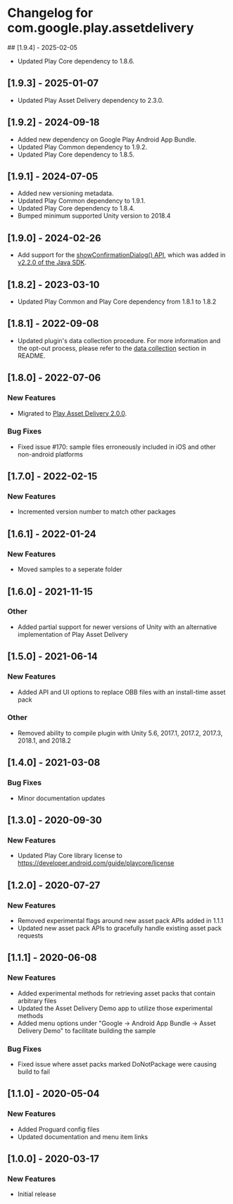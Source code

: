 # Changelog for com.google.play.assetdelivery

## [1.9.4] - 2025-02-05
- Updated Play Core dependency to 1.8.6.

## [1.9.3] - 2025-01-07
- Updated Play Asset Delivery dependency to 2.3.0.

## [1.9.2] - 2024-09-18
- Added new dependency on Google Play Android App Bundle.
- Updated Play Common dependency to 1.9.2.
- Updated Play Core dependency to 1.8.5.

## [1.9.1] - 2024-07-05
- Added new versioning metadata.
- Updated Play Common dependency to 1.9.1.
- Updated Play Core dependency to 1.8.4.
- Bumped minimum supported Unity version to 2018.4

## [1.9.0] - 2024-02-26
- Add support for the [showConfirmationDialog() API](https://developer.android.com/reference/com/google/android/play/core/assetpacks/AssetPackManager.html#showConfirmationDialog(androidx.activity.result.ActivityResultLauncher%3Candroidx.activity.result.IntentSenderRequest%3E)), which was added in [v2.2.0 of the Java SDK](https://developer.android.com/reference/com/google/android/play/core/release-notes-asset_delivery#2-2-0).

## [1.8.2] - 2023-03-10
- Updated Play Common and Play Core dependency from 1.8.1 to 1.8.2

## [1.8.1] - 2022-09-08
- Updated plugin's data collection procedure. For more information and the opt-out
  process, please refer to the [data collection](https://github.com/google/play-unity-plugins#data-collection)
  section in README.

## [1.8.0] - 2022-07-06
### New Features
- Migrated to [Play Asset Delivery 2.0.0](https://developer.android.com/reference/com/google/android/play/core/release-notes-asset_delivery#2-0-0).

### Bug Fixes
- Fixed issue #170: sample files erroneously included in iOS and other non-android platforms

## [1.7.0] - 2022-02-15
### New Features
- Incremented version number to match other packages

## [1.6.1] - 2022-01-24
### New Features
 - Moved samples to a seperate folder

## [1.6.0] - 2021-11-15
### Other
 - Added partial support for newer versions of Unity with an alternative implementation of Play Asset Delivery

## [1.5.0] - 2021-06-14
### New Features
 - Added API and UI options to replace OBB files with an install-time asset pack
### Other
 - Removed ability to compile plugin with Unity 5.6, 2017.1, 2017.2, 2017.3, 2018.1, and 2018.2

## [1.4.0] - 2021-03-08
### Bug Fixes
 - Minor documentation updates

## [1.3.0] - 2020-09-30
### New Features
 - Updated Play Core library license to https://developer.android.com/guide/playcore/license

## [1.2.0] - 2020-07-27
### New Features
 - Removed experimental flags around new asset pack APIs added in 1.1.1
 - Updated new asset pack APIs to gracefully handle existing asset pack requests

## [1.1.1] - 2020-06-08
### New Features
 - Added experimental methods for retrieving asset packs that contain arbitrary files
 - Updated the Asset Delivery Demo app to utilize those experimental methods
 - Added menu options under "Google -> Android App Bundle -> Asset Delivery Demo" to facilitate building the sample
### Bug Fixes
 - Fixed issue where asset packs marked DoNotPackage were causing build to fail

## [1.1.0] - 2020-05-04
### New Features
 - Added Proguard config files
 - Updated documentation and menu item links

## [1.0.0] - 2020-03-17
### New Features
 - Initial release

